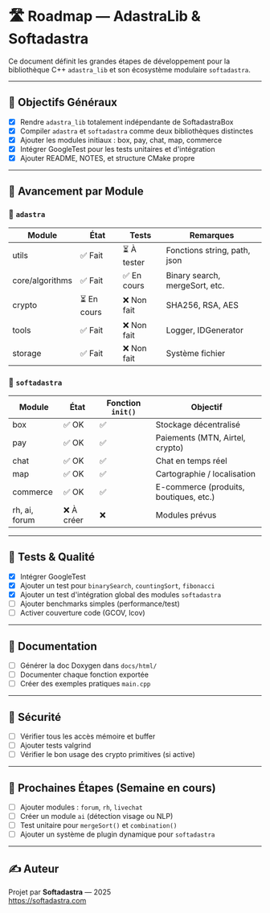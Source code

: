 # 🛣️ Roadmap — AdastraLib & Softadastra

Ce document définit les grandes étapes de développement pour la bibliothèque C++ `adastra_lib` et son écosystème modulaire `softadastra`.

---

## 📌 Objectifs Généraux

- [x] Rendre `adastra_lib` totalement indépendante de SoftadastraBox
- [x] Compiler `adastra` et `softadastra` comme deux bibliothèques distinctes
- [x] Ajouter les modules initiaux : box, pay, chat, map, commerce
- [x] Intégrer GoogleTest pour les tests unitaires et d'intégration
- [x] Ajouter README, NOTES, et structure CMake propre

---

## 🔄 Avancement par Module

### 🔹 `adastra`

| Module          | État        | Tests       | Remarques                      |
| --------------- | ----------- | ----------- | ------------------------------ |
| utils           | ✅ Fait     | ⏳ À tester | Fonctions string, path, json   |
| core/algorithms | ✅ Fait     | ✅ En cours | Binary search, mergeSort, etc. |
| crypto          | ⏳ En cours | ❌ Non fait | SHA256, RSA, AES               |
| tools           | ✅ Fait     | ❌ Non fait | Logger, IDGenerator            |
| storage         | ✅ Fait     | ❌ Non fait | Système fichier                |

### 🔹 `softadastra`

| Module        | État       | Fonction `init()` | Objectif                               |
| ------------- | ---------- | ----------------- | -------------------------------------- |
| box           | ✅ OK      | ✅                | Stockage décentralisé                  |
| pay           | ✅ OK      | ✅                | Paiements (MTN, Airtel, crypto)        |
| chat          | ✅ OK      | ✅                | Chat en temps réel                     |
| map           | ✅ OK      | ✅                | Cartographie / localisation            |
| commerce      | ✅ OK      | ✅                | E-commerce (produits, boutiques, etc.) |
| rh, ai, forum | ❌ À créer | ❌                | Modules prévus                         |

---

## 🧪 Tests & Qualité

- [x] Intégrer GoogleTest
- [x] Ajouter un test pour `binarySearch`, `countingSort`, `fibonacci`
- [x] Ajouter un test d'intégration global des modules `softadastra`
- [ ] Ajouter benchmarks simples (performance/test)
- [ ] Activer couverture code (GCOV, lcov)

---

## 📖 Documentation

- [ ] Générer la doc Doxygen dans `docs/html/`
- [ ] Documenter chaque fonction exportée
- [ ] Créer des exemples pratiques `main.cpp`

---

## 🔐 Sécurité

- [ ] Vérifier tous les accès mémoire et buffer
- [ ] Ajouter tests valgrind
- [ ] Vérifier le bon usage des crypto primitives (si active)

---

## 📆 Prochaines Étapes (Semaine en cours)

- [ ] Ajouter modules : `forum`, `rh`, `livechat`
- [ ] Créer un module `ai` (détection visage ou NLP)
- [ ] Test unitaire pour `mergeSort()` et `combination()`
- [ ] Ajouter un système de plugin dynamique pour `softadastra`

---

## ✍️ Auteur

Projet par **Softadastra** — 2025  
https://softadastra.com
